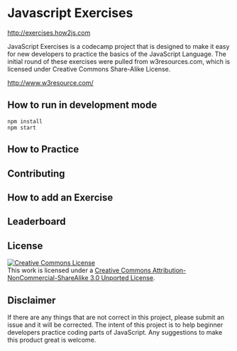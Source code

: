 # Javascript Exercises

http://exercises.how2js.com

JavaScript Exercises is a codecamp project that is designed to make it easy for new developers to practice the basics of
the JavaScript Language. The initial round of these exercises were pulled from w3resources.com, which is licensed under Creative
Commons Share-Alike License.

http://www.w3resource.com/

## How to run in development mode

```
npm install
npm start
```

## How to Practice


## Contributing

## How to add an Exercise

## Leaderboard

## License

<a rel="license" href="http://creativecommons.org/licenses/by-nc-sa/3.0/"><img alt="Creative Commons License" style="border-width:0" src="https://i.creativecommons.org/l/by-nc-sa/3.0/88x31.png" /></a><br />This work is licensed under a <a rel="license" href="http://creativecommons.org/licenses/by-nc-sa/3.0/">Creative Commons Attribution-NonCommercial-ShareAlike 3.0 Unported License</a>.

## Disclaimer

If there are any things that are not correct in this project, please submit an issue and it will be corrected. The intent of this project is to help beginner developers practice coding parts of JavaScript.  Any suggestions to make this product great is welcome.

